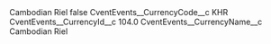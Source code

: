 <?xml version="1.0" encoding="UTF-8"?>
<CustomMetadata xmlns="http://soap.sforce.com/2006/04/metadata" xmlns:xsi="http://www.w3.org/2001/XMLSchema-instance" xmlns:xsd="http://www.w3.org/2001/XMLSchema">
    <label>Cambodian Riel</label>
    <protected>false</protected>
    <values>
        <field>CventEvents__CurrencyCode__c</field>
        <value xsi:type="xsd:string">KHR</value>
    </values>
    <values>
        <field>CventEvents__CurrencyId__c</field>
        <value xsi:type="xsd:double">104.0</value>
    </values>
    <values>
        <field>CventEvents__CurrencyName__c</field>
        <value xsi:type="xsd:string">Cambodian Riel</value>
    </values>
</CustomMetadata>
